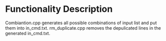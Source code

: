 # Functionality Description
Combiantion.cpp generates all possible combinations of input list and put them into  in_cmd.txt.
rm_duplicate.cpp removes the depulicated lines in the generated in_cmd.txt.
